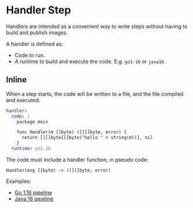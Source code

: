 # Handler Step

Handlers are intended as a convenient way to write steps without having to build and publish images.

A handler is defined as:

* Code to run. 
* A runtime to build and execute the code. E.g. `go1-16` or `java16`.

## Inline

When a step starts, the code will be written to a file, and the file compiled and executed.

```yaml
handler:
  code: |
    package main

    func Handler(m []byte) ([][]byte, error) {
      return [][]byte{[]byte("hello " + string(m))}, nil
    }
  runtime: go1.16
```

The code must include a handler function, in pseudo code:

```
Handler(msg []byte) -> ([][]byte, error) 
```

Examples:

* [Go 1.16 pipeline](../examples/go1-16-pipeline.yaml)
* [Java 16 pipeline](../examples/java16-pipeline.yaml)

